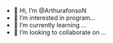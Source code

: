 - 👋 Hi, I’m @ArthurafonsoN
- 👀 I’m interested in program...
- 🌱 I’m currently learning ...
- 💞️ I’m looking to collaborate on ...

<!---
ArthurafonsoN/ArthurafonsoN is a ✨ special ✨ repository because its `README.md` (this file) appears on your GitHub profile.
You can click the Preview link to take a look at your changes.
--->
